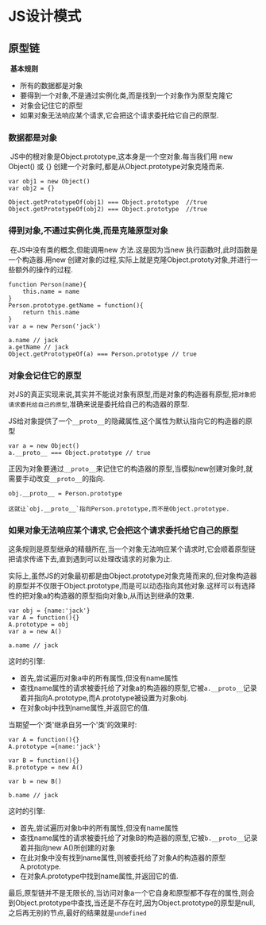 # JS设计模式

## 原型链

​	 **基本规则**

- 所有的数据都是对象
- 要得到一个对象,不是通过实例化类,而是找到一个对象作为原型克隆它
- 对象会记住它的原型
- 如果对象无法响应某个请求,它会把这个请求委托给它自己的原型.

### 数据都是对象

​	JS中的根对象是Object.prototype,这本身是一个空对象.每当我们用 new Object() 或 {} 创建一个对象时,都是从Object.prototype对象克隆而来.

```
var obj1 = new Object()
var obj2 = {}

Object.getPrototypeOf(obj1) === Object.prototype  //true
Object.getPrototypeOf(obj2) === Object.prototype  //true
```

### 得到对象,不通过实例化类,而是克隆原型对象

​	在JS中没有类的概念,但能调用new 方法.这是因为当new 执行函数时,此时函数是一个构造器.用new 创建对象的过程,实际上就是克隆Object.prototy对象,并进行一些额外的操作的过程.

```
function Person(name){
	this.name = name
}
Person.prototype.getName = function(){
	return this.name
}
var a = new Person('jack')

a.name // jack
a.getName // jack
Object.getPrototypeOf(a) === Person.prototype // true
```



### 对象会记住它的原型

​	对JS的真正实现来说,其实并不能说对象有原型,而是对象的构造器有原型,把`对象把请求委托给自己的原型`,准确来说是委托给自己的构造器的原型.

​	JS给对象提供了一个`__proto__`的隐藏属性,这个属性为默认指向它的构造器的原型

```
var a = new Object()
a.__proto__ === Object.prototype // true
```

​	正因为对象要通过`__proto__`来记住它的构造器的原型,当模拟new创建对象时,就需要手动改变`__proto__`的指向.

```
obj.__proto__ = Person.prototype
```

 	这就让`obj.__proto__`指向Person.prototype,而不是Object.prototype.

### 如果对象无法响应某个请求,它会把这个请求委托给它自己的原型

​	这条规则是原型继承的精髓所在,当一个对象无法响应某个请求时,它会顺着原型链把请求传递下去,直到遇到可以处理改请求的对象为止.

​	实际上,虽然JS的对象最初都是由Object.prototype对象克隆而来的,但对象构造器的原型并不仅限于Object.prototype,而是可以动态指向其他对象.这样可以有选择性的把对象a的构造器的原型指向对象b,从而达到继承的效果.

```
var obj = {name:'jack'}
var A = function(){}
A.prototype = obj
var a = new A()

a.name // jack
```

这时的引擎:

- 首先,尝试遍历对象a中的所有属性,但没有name属性
- 查找name属性的请求被委托给了对象a的构造器的原型,它被`a.__proto__`记录着并指向A.prototype,而A.prototype被设置为对象obj.
- 在对象obj中找到name属性,并返回它的值.

当期望一个'类'继承自另一个'类'的效果时:

```
var A = function(){}
A.prototype ={name:'jack'}

var B = function(){}
B.prototype = new A()

var b = new B()

b.name // jack
```

这时的引擎:

- 首先,尝试遍历对象b中的所有属性,但没有name属性
- 查找name属性的请求被委托给了对象B的构造器的原型,它被`b.__proto__`记录着并指向new A()所创建的对象
- 在此对象中没有找到name属性,则被委托给了对象A的构造器的原型A.prototype.
- 在对象A.prototype中找到name属性,并返回它的值.

最后,原型链并不是无限长的,当访问对象a一个它自身和原型都不存在的属性,则会到Object.prototype中查找,当还是不存在时,因为Object.prototype的原型是null,之后再无别的节点,最好的结果就是`undefined`